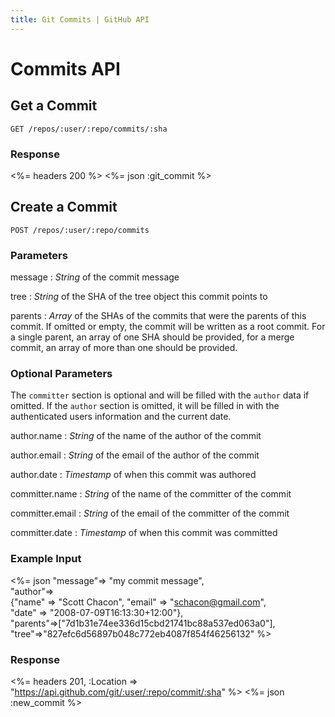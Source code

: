 ```yaml
---
title: Git Commits | GitHub API
---
```


# Commits API

## Get a Commit

    GET /repos/:user/:repo/commits/:sha

### Response

<%= headers 200 %>
<%= json :git_commit %>

## Create a Commit

    POST /repos/:user/:repo/commits

### Parameters

message
: _String_ of the commit message

tree
: _String_ of the SHA of the tree object this commit points to

parents
: _Array_ of the SHAs of the commits that were the parents of this
commit.  If omitted or empty, the commit will be written as a root
commit.  For a single parent, an array of one SHA should be provided,
for a merge commit, an array of more than one should be provided.

### Optional Parameters

The `committer` section is optional and will be filled with the `author`
data if omitted. If the `author` section is omitted, it will be filled
in with the authenticated users information and the current date.


author.name
: _String_ of the name of the author of the commit

author.email
: _String_ of the email of the author of the commit

author.date
: _Timestamp_ of when this commit was authored

committer.name
: _String_ of the name of the committer of the commit

committer.email
: _String_ of the email of the committer of the commit

committer.date
: _Timestamp_ of when this commit was committed

### Example Input

<%= json "message"=> "my commit message", \
    "author"=> \
    {"name" => "Scott Chacon", "email" => "schacon@gmail.com", \
    "date" => "2008-07-09T16:13:30+12:00"}, \
    "parents"=>["7d1b31e74ee336d15cbd21741bc88a537ed063a0"], \
    "tree"=>"827efc6d56897b048c772eb4087f854f46256132" %>

### Response

<%= headers 201,
      :Location => "https://api.github.com/git/:user/:repo/commit/:sha" %>
<%= json :new_commit %>

